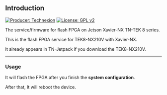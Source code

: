 ## Introduction

[![Producer: Technexion](https://img.shields.io/badge/Producer-Technexion-blue.svg)](https://www.technexion.com)
[![License: GPL v2](https://img.shields.io/badge/License-GPL%20v2-blue.svg)](https://www.gnu.org/licenses/old-licenses/gpl-2.0.en.html)

The service/firmware for flash FPGA on Jetson Xavier-NX TN-TEK 8 series.

This is the flash FPGA service for TEK8-NX210V with Xavier-NX.

It already appears in TN-Jetpack if you download the TEK8-NX210V.

---
### Usage
It will flash the FPGA after you finish the **system configuration**.

After that, It will reboot the device.
